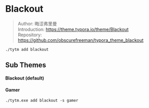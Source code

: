 # Blackout

> Author: 晦涩弗里曼  
> Introduction: https://theme.typora.io/theme/Blackout  
> Repository: https://github.com/obscurefreeman/typora_theme_blackout

```shell
./tytm add blackout
```

## Sub Themes

#### Blackout (default)

#### Gamer

```shell
./tytm.exe add blackout -s gamer
```
